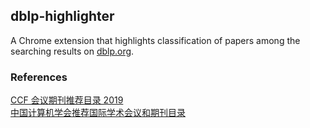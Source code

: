 ## dblp-highlighter

A Chrome extension that highlights classification of papers among the searching results on [dblp.org](dblp.org).

### References

[CCF 会议期刊推荐目录 2019](https://github.com/magichan/CCF-Recommended-Catalog-2019)  
[中国计算机学会推荐国际学术会议和期刊目录](https://www.ccf.org.cn/Academic_Evaluation/By_category/)
